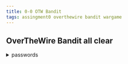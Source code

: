 ```yaml
---
title: 0-0 OTW Bandit
tags: assingment0 overthewire bandit wargame
---
```

## OverTheWire Bandit all clear

<details> 
  <summary>passwords </summary>
  3 : UmHadQclWmgdLOKQ3YNgjWxGoRMb5luK<br>
  4 : pIwrPrtPN36QITSp3EQaw936yaFoFgAB<br>
  5 : koReBOKuIDDepwhWk7jZC0RTdopnAYKh<br>
  6 : DXjZPULLxYr17uwoI01bNLQbtFemEgo7<br>
  7 : HKBPTKQnIay4Fw76bEy8PVxKEDQRKTzs<br>
  8 : cvX2JJa4CFALtqS87jk27qwqGhBM9plV<br>
  9 : UsvVyFSfZZWbi6wgC7dAFyFuR6jQQUhR<br>
  10 : truKLdjsbJ5g7yyJ2X2R0o3a5HQJFuLk<br>
  11 : IFukwKGsFW8MOq3IRFqrxE1hxTNEbUPR<br>
  12 : 5Te8Y4drgCRfCx8ugdwuEX8KFC6k2EUu<br>
  13 : 8ZjyCRiBWFYkneahHwxCv3wb2a1ORpYL<br>
  14 : 4wcYUJFw0k0XLShlDzztnTBHiqxU3b3e<br>
  15 : BfMYroe26WYalil77FoDi9qh59eK5xNr<br>
  16 : cluFn7wTiGryunymYOu4RcffSxQluehd<br>
  18 : kfBf3eYk5BPBRzwjqutbbfE887SVc5Yd<br>
  19 : IueksS7Ubh8G3DCwVzrTd8rAVOwq3M5x<br>
  20 : GbKksEFF4yrVs6il55v6gwY5aVje5f0j<br>
  21 : gE269g2h3mw3pwgrj0Ha9Uoqen1c9DGr<br>
  22 : Yk7owGAcWjwMVRwrTesJEwB7WVOiILLI<br>
  23 : jc1udXuA1tiHqjIsL8yaapX5XIAI6i0n<br>
  24 : UoMYTrfrBFHyQXmg6gzctqAwOmw1IohZ<br>
  25 : uNG9O58gUE7snukf3bvZ0rxhtnjzSGzG<br>
  26 : 5czgV9L3Xx8JPOyRbXh6lQbmIOWvPT6Z<br>
  27 : 3ba3118a22e93127a4ed485be72ef5ea<br>
  28 : 0ef186ac70e04ea33b4c1853d2526fa2<br>
  29 : bbc96594b4e001778eee9975372716b2<br>
  30 : 5b90576bedb2cc04c86a9e924ce42faf<br>
  31 : 47e603bb428404d265f59c42920d81e5<br>
  32 : 56a9bf19c63d650ce78e6ec0354ee45e<br>
  33 : c9c3199ddf4121b10cf581a98d51caee<br>
</details>
